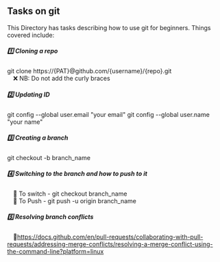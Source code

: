 ## Tasks on git
This Directory has tasks describing how to use git for beginners.
Things covered include:
##### :one: Cloning a repo
git clone https://{PAT}@github.com/{username}/{repo}.git  
&emsp;:x: NB: Do not add the curly braces
##### :two: Updating ID
git config --global user.email "your email"
git config --global user.name "your name"
##### :three: Creating a branch
git checkout -b branch_name
##### :four: Switching to the branch and how to push to it
&emsp;:round_pushpin: To switch - git checkout branch_name  
&emsp;:round_pushpin: To Push - git push -u origin branch_name
##### :five: Resolving branch conflicts
&emsp;📍https://docs.github.com/en/pull-requests/collaborating-with-pull-requests/addressing-merge-conflicts/resolving-a-merge-conflict-using-the-command-line?platform=linux
